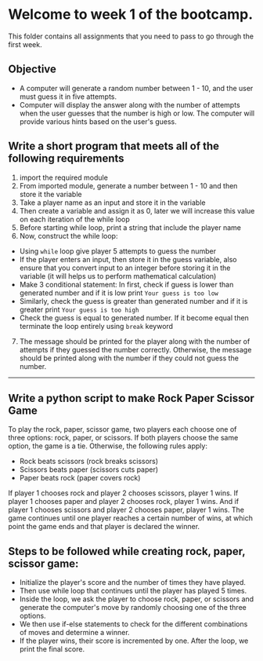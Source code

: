 # Welcome to week 1 of the bootcamp.
This folder contains all assignments that you need to pass to go through the first week.

## Objective
- A computer will generate a random number between 1 - 10, and the user must guess it in five attempts.
- Computer will display the answer along with the number of attempts when the user guesses that the number is high or low. The computer will provide various hints based on the user's guess.

## Write a short program that meets all of the following requirements
1. import the required module
2. From imported module, generate a number between 1 - 10 and then store it the variable
3. Take a player name as an input and store it in the variable
4. Then create a variable and assign it as 0, later we will increase this value on each iteration of the while loop
5. Before starting while loop, print a string that include the player name
6. Now, construct the while loop:
  - Using `while` loop give player 5 attempts to guess the number
  - If the player enters an input, then store it in the guess variable, also ensure that you convert input to an integer before storing it in the variable (it will helps us to perform mathematical calculation)
  - Make 3 conditional statement: In first, check if guess is lower than generated number and if it is low print `Your guess is too low`
  - Similarly, check the guess is greater than generated number and if it is greater print `Your guess is too high`
  - Check the guess is equal to generated number. If it become equal then terminate the loop entirely using `break` keyword
7. The message should be printed for the player along with the number of attempts if they guessed the number correctly. Otherwise, the message should be printed along with the number if they could not guess the number.

---

## Write a python script to make Rock Paper Scissor Game 

To play the rock, paper, scissor game, two players each choose one of three options: rock, paper, or scissors. If both players choose the same option, the game is a tie. Otherwise, the following rules apply:
- Rock beats scissors (rock breaks scissors)
- Scissors beats paper (scissors cuts paper)
- Paper beats rock (paper covers rock)

If player 1 chooses rock and player 2 chooses scissors, player 1 wins. If player 1 chooses paper and player 2 chooses rock, player 1 wins. And if player 1 chooses scissors and player 2 chooses paper, player 1 wins. The game continues until one player reaches a certain number of wins, at which point the game ends and that player is declared the winner.

## Steps to be followed while creating rock, paper, scissor game:
- Initialize the player's score and the number of times they have played. 
- Then use while loop that continues until the player has played 5 times. 
- Inside the loop, we ask the player to choose rock, paper, or scissors and generate the computer's move by randomly choosing one of the three options. 
- We then use if-else statements to check for the different combinations of moves and determine a winner. 
- If the player wins, their score is incremented by one. After the loop, we print the final score.
